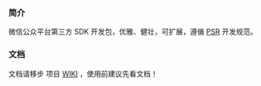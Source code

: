 ### 简介

微信公众平台第三方 SDK 开发包，优雅、健壮，可扩展，遵循 [PSR](http://www.php-fig.org/) 开发规范。
### 文档
文档请移步 项目 [WIKI](https://github.com/itxiao6/wechat/wiki) ，使用前建议先看文档！
